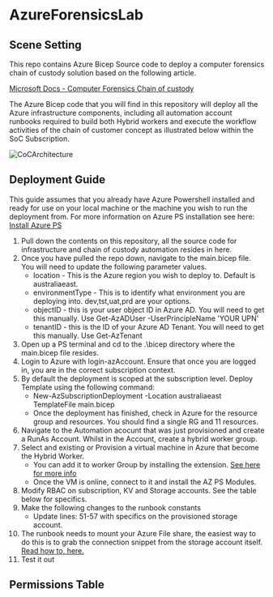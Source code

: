 # AzureForensicsLab

## Scene Setting

This repo contains Azure Bicep Source code to deploy a computer forensics chain of custody solution based on the following article.

[Microsoft Docs - Computer Forensics Chain of custody](https://docs.microsoft.com/en-us/azure/architecture/example-scenario/forensics/)

The Azure Bicep code that you will find in this repository will deploy all the Azure infrastructure components, including all automation account runbooks required to build both Hybrid workers and execute the workflow activities of the chain of customer concept as illustrated below within the SoC Subscription.

![CoCArchitecture](https://docs.microsoft.com/en-us/azure/architecture/example-scenario/forensics/media/chain-of-custody.png)

## Deployment Guide

This guide assumes that you already have Azure Powershell installed and ready for use on your local machine or the machine you wish to run the deployment from. For more information on Azure PS installation see here: [Install Azure PS](https://docs.microsoft.com/en-us/powershell/azure/install-az-ps?msclkid=22b33880cf1b11eca24aab5d7e475a88&view=azps-7.5.0#installation)

1. Pull down the contents on this repository, all the source code for infrastructure and chain of custody automation resides in here.
2. Once you have pulled the repo down, navigate to the main.bicep file. You will need to update the following parameter values.
    - location  - This is the Azure region you wish to deploy to. Default is australiaeast.
    - environmentType - This is to identify what environment you are deploying into. dev,tst,uat,prd are your options.
    - objectID - this is your user object ID in Azure AD. You will need to get this manually. Use Get-AzADUser -UserPrincipleName 'YOUR UPN'
    - tenantID - this is the ID of your Azure AD Tenant. You will need to get this manually. Use Get-AzTenant
3. Open up a PS terminal and cd to the .\bicep directory where the main.bicep file resides.
4. Login to Azure with login-azAccount. Ensure that once you are logged in, you are in the correct subscription context.
5. By default the deployment is scoped at the subscription level. Deploy Template using the following command:
    - New-AzSubscriptionDeployment -Location australiaeast TemplateFile main.bicep
    - Once the deployment has finished, check in Azure for the resource group and resources. You should find a single RG and 11 resources.
6. Navigate to the Automation acocunt that was just provisioned and create a RunAs Account. Whilst in the Account, create a hybrid worker group.
7. Select and existing or Provision a virtual machine in Azure that become the Hybrid Worker.
    - You can add it  to worker Group by installing the extension. [See here for more info](https://docs.microsoft.com/en-us/azure/automation/extension-based-hybrid-runbook-worker-install?tabs=windows)  
    - Once the VM is online, connect to it and install the AZ PS Modules.
8. Modify RBAC on subscription, KV and Storage accounts. See the table below for specifics.
9. Make the following changes to the runbook constants
    - Update lines: 51-57 with specifics on the provisioned storage account.
10. The runbook needs to mount your Azure File share, the easiest way to do this is to grab the connection snippet from the storage account itself. [Read how to, here.](https://docs.microsoft.com/en-us/azure/storage/files/storage-how-to-use-files-windows#using-an-azure-file-share-with-windows)
11. Test it out

## Permissions Table